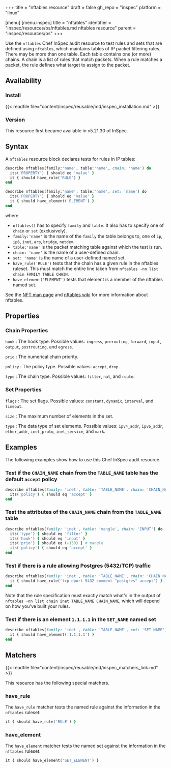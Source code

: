 +++
title = "nftables resource"
draft = false
gh_repo = "inspec"
platform = "linux"

[menu]
  [menu.inspec]
    title = "nftables"
    identifier = "inspec/resources/os/nftables.md nftables resource"
    parent = "inspec/resources/os"
+++

Use the `nftables` Chef InSpec audit resource to test rules and sets that are defined using `nftables`, which maintains tables of IP packet filtering rules. There may be more than one table. Each table contains one (or more) chains. A chain is a list of rules that match packets. When a rule matches a packet, the rule defines what target to assign to the packet.

## Availability

### Install

{{< readfile file="content/inspec/reusable/md/inspec_installation.md" >}}

### Version

This resource first became available in v5.21.30 of InSpec.

## Syntax

A `nftables` resource block declares tests for rules in IP tables:

```ruby
describe nftables(family:'name', table:'name', chain: 'name') do
  its('PROPERTY') { should eq 'value' }
  it { should have_rule('RULE') }
end

describe nftables(family:'name', table:'name', set: 'name') do
  its('PROPERTY') { should eq 'value' }
  it { should have_element('ELEMENT') }
end
```

where

- `nftables()` has to specify `family` and `table`. It also has to specify one of `chain` or `set` (exclusively).
- `family:'name'` is the name of the `family` the table belongs to, one of `ip`, `ip6`, `inet`, `arp`, `bridge`, `netdev`.
- `table:'name'` is the packet matching table against which the test is run.
- `chain: 'name'` is the name of a user-defined chain.
- `set: 'name'` is the name of a user-defined named set.
- `have_rule('RULE')` tests that the chain has a given rule in the nftables ruleset. This must match the entire line taken from `nftables -nn list chain FAMILY TABLE CHAIN`.
- `have_element('ELEMENT')` tests that element is a member of the nftables named set.

See the [NFT man page](https://www.netfilter.org/projects/nftables/manpage.html) and [nftables wiki](https://wiki.nftables.org/wiki-nftables/index.php/Main_Page) for more information about nftables.

## Properties

### Chain Properties

`hook`
: The hook type. Possible values: `ingress`, `prerouting`, `forward`, `input`, `output`, `postrouting`, and `egress`.

`prio`
: The numerical chain priority.

`policy`
: The policy type. Possible values: `accept`, `drop`.

`type`
: The chain type.  Possible values: `filter`, `nat`, and `route`.

### Set Properties

`flags`
: The set flags. Possible values: `constant`, `dynamic`, `interval`, and `timeout`.

`size`
: The maximum number of elements in the set.

`type`
: The data type of set elements. Possible values: `ipv4_addr`, `ipv6_addr`, `ether_addr`, `inet_proto`, `inet_service`, and `mark`.

## Examples

The following examples show how to use this Chef InSpec audit resource.

### Test if the `CHAIN_NAME` chain from the `TABLE_NAME` table has the default `accept` policy

```ruby
describe nftables(family: 'inet', table: 'TABLE_NAME', chain: 'CHAIN_NAME') do
  its('policy') { should eq 'accept' }
end
```

### Test the attributes of the `CHAIN_NAME` chain from the `TABLE_NAME` table

```ruby
describe nftables(family: 'inet', table: 'mangle', chain: 'INPUT') do
  its('type') { should eq 'filter' }
  its('hook') { should eq 'input' }
  its('prio') { should eq (-150) } # mangle
  its('policy') { should eq 'accept' }
end
```

### Test if there is a rule allowing Postgres (5432/TCP) traffic

```ruby
describe nftables(family: 'inet', table: 'TABLE_NAME', chain: 'CHAIN_NAME') do
  it { should have_rule('tcp dport 5432 comment "postgres" accept') }
end
```

Note that the rule specification must exactly match what's in the output of `nftables -nn list chain inet TABLE_NAME CHAIN_NAME`, which will depend on how you've built your rules.

### Test if there is an element `1.1.1.1` in the `SET_NAME` named set

```ruby
describe nftables(family: 'inet', table: 'TABLE_NAME', set: 'SET_NAME') do
  it { should have_element('1.1.1.1') }
end
```

## Matchers

{{< readfile file="content/inspec/reusable/md/inspec_matchers_link.md" >}}

This resource has the following special matchers.

### have_rule

The `have_rule` matcher tests the named rule against the information in the `nftables` ruleset:

```ruby
it { should have_rule('RULE') }
```

### have_element

The `have_element` matcher tests the named set against the information in the `nftables` ruleset:

```ruby
it { should have_element('SET_ELEMENT') }
```
